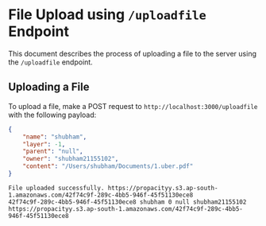 
# File Upload using `/uploadfile` Endpoint

This document describes the process of uploading a file to the server using the `/uploadfile` endpoint.

## Uploading a File

To upload a file, make a POST request to `http://localhost:3000/uploadfile` with the following payload:

```json
{
    "name": "shubham",
    "layer": -1,
    "parent": "null",
    "owner": "shubham21155102",
    "content": "/Users/shubham/Documents/1.uber.pdf"
}
```

```
File uploaded successfully. https://propacityy.s3.ap-south-1.amazonaws.com/42f74c9f-289c-4bb5-946f-45f51130ece8
42f74c9f-289c-4bb5-946f-45f51130ece8 shubham 0 null shubham21155102 https://propacityy.s3.ap-south-1.amazonaws.com/42f74c9f-289c-4bb5-946f-45f51130ece8

```
